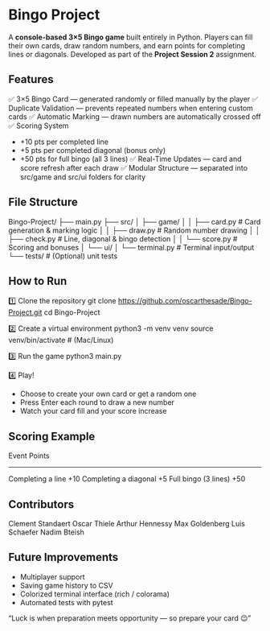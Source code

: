 # Bingo Project

A **console-based 3×5 Bingo game** built entirely in Python.
Players can fill their own cards, draw random numbers, and earn points for completing lines or diagonals.
Developed as part of the **Project Session 2** assignment.

## Features

✅ 3×5 Bingo Card — generated randomly or filled manually by the player
✅ Duplicate Validation — prevents repeated numbers when entering custom cards
✅ Automatic Marking — drawn numbers are automatically crossed off
✅ Scoring System
- +10 pts per completed line
- +5 pts per completed diagonal (bonus only)
- +50 pts for full bingo (all 3 lines)
✅ Real-Time Updates — card and score refresh after each draw
✅ Modular Structure — separated into src/game and src/ui folders for clarity

## File Structure
Bingo-Project/
├── main.py
├── src/
│   ├── game/
│   │   ├── card.py        # Card generation & marking logic
│   │   ├── draw.py        # Random number drawing
│   │   ├── check.py       # Line, diagonal & bingo detection
│   │   └── score.py       # Scoring and bonuses
│   └── ui/
│       └── terminal.py    # Terminal input/output
└── tests/                 # (Optional) unit tests

## How to Run

1️⃣ Clone the repository
git clone https://github.com/oscarthesade/Bingo-Project.git
cd Bingo-Project

2️⃣ Create a virtual environment
python3 -m venv venv
source venv/bin/activate   # (Mac/Linux)

3️⃣ Run the game
python3 main.py

4️⃣ Play!
- Choose to create your own card or get a random one
- Press Enter each round to draw a new number
- Watch your card fill and your score increase

## Scoring Example
Event                    Points
-----------------------   -------
Completing a line         +10
Completing a diagonal     +5
Full bingo (3 lines)      +50

## Contributors
Clement Standaert
Oscar Thiele
Arthur Hennessy
Max Goldenberg
Luis Schaefer
Nadim Bteish

## Future Improvements
- Multiplayer support
- Saving game history to CSV
- Colorized terminal interface (rich / colorama)
- Automated tests with pytest

“Luck is when preparation meets opportunity — so prepare your card 😉”
